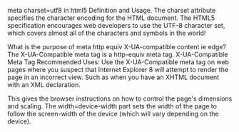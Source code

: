 meta charset=utf8 in html5
Definition and Usage.
The charset attribute specifies the character encoding for the HTML document. 
The HTML5 specification encourages web developers to use the UTF-8 character set, 
which covers almost all of the characters and symbols in the world!





What is the purpose of meta http equiv X-UA-compatible content ie edge?
The X-UA-Compatible meta tag is a http-equiv meta tag. 
X-UA-Compatible Meta Tag Recommended Uses: 
Use the X-UA-Compatible meta tag on web pages where you suspect that Internet Explorer 8 will 
attempt to render the page in an incorrect view. 
Such as when you have an XHTML document with an XML declaration.





<meta name="viewport" content="width=device-width, initial-scale=1.0"> 
This gives the browser instructions on how to control the page's dimensions and scaling. 
The width=device-width part sets the width of the page to follow the screen-width of the device 
(which will vary depending on the device).




